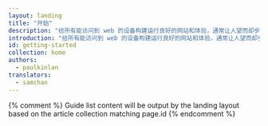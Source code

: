 ```yaml
---
layout: landing
title: "开始"
description: "给所有能访问到 web 的设备构建运行良好的网站和体验，通常让人望而却步。不过别担心，我们提供了一些指导帮助你上手。"
introduction: "给所有能访问到 web 的设备构建运行良好的网站和体验，通常让人望而却步。不过别担心，我们提供了一些指导帮助你上手。"
id: getting-started
collection: home
authors:
  - paulkinlan
translators:
  - samchan
---
```


{% comment %}
Guide list content will be output by the landing layout based on the article collection matching page.id
{% endcomment %}
